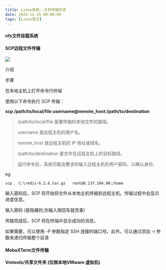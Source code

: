 ```yaml
---
title: Linux系统--文件传输共享
date: 2024-12-15 00:00:00
tags: [Linux笔记]
---
```

#### nfs文件挂载系统

#### SCP远程文件传输

![](https://cdn.nlark.com/yuque/0/2024/png/39116304/1710943904882-4ed66e49-06b3-4305-b8f4-01ecd801d3b4.png)

介绍

步骤

在本地主机上打开命令行终端

使用以下命令执行 SCP 传输：

**scp /path/to/local/file username@remote_host:/path/to/destination**

> /path/to/local/file 是要传输的本地文件的路径。
>
> username 是远程主机的用户名。
>
> remote_host 是远程主机的 IP 地址或域名。
>
> /path/to/destination 是文件在远程主机上的目标路径。
>
> 运行命令后，系统可能会要求你输入远程主机的用户密码，以确认身份。

eg

```plain
scp   C:\redis-6.2.6.tar.gz   root@8.137.104.90:/home
```

输入密码后，SCP 将开始将文件从本地主机传输到远程主机。传输过程中会显示进度信息。

输入密码    (是隐藏的,你输入按回车就完事)

传输完成后，SCP 将在终端中显示成功的消息。

如果需要，可以使用 -P 参数指定 SSH 连接的端口号。此外，可以通过添加 -r 参数来递归传输整个目录

#### MobaXTerm文件传输

#### Vmtools/共享文件夹   (仅限本地VMware 虚拟机)
